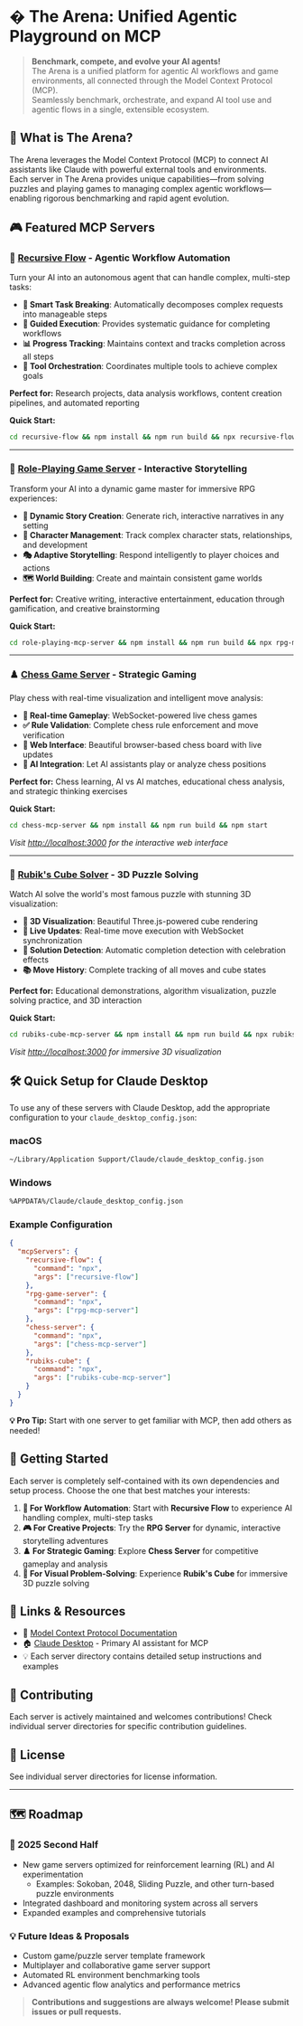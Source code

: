 
# �️ The Arena: Unified Agentic Playground on MCP

> **Benchmark, compete, and evolve your AI agents!**  
> The Arena is a unified platform for agentic AI workflows and game environments, all connected through the Model Context Protocol (MCP).  
> Seamlessly benchmark, orchestrate, and expand AI tool use and agentic flows in a single, extensible ecosystem.

## 🚀 What is The Arena?

The Arena leverages the Model Context Protocol (MCP) to connect AI assistants like Claude with powerful external tools and environments.  
Each server in The Arena provides unique capabilities—from solving puzzles and playing games to managing complex agentic workflows—enabling rigorous benchmarking and rapid agent evolution.


## 🎮 Featured MCP Servers

### 🧠 [Recursive Flow](recursive-flow/) - Agentic Workflow Automation

Turn your AI into an autonomous agent that can handle complex, multi-step tasks:

- **🔄 Smart Task Breaking**: Automatically decomposes complex requests into manageable steps
- **🎯 Guided Execution**: Provides systematic guidance for completing workflows
- **📊 Progress Tracking**: Maintains context and tracks completion across all steps
- **🔧 Tool Orchestration**: Coordinates multiple tools to achieve complex goals

**Perfect for:** Research projects, data analysis workflows, content creation pipelines, and automated reporting

**Quick Start:**

```bash
cd recursive-flow && npm install && npm run build && npx recursive-flow
```

---

### 🎲 [Role-Playing Game Server](role-playing-mcp-server/) - Interactive Storytelling

Transform your AI into a dynamic game master for immersive RPG experiences:

- **🌟 Dynamic Story Creation**: Generate rich, interactive narratives in any setting
- **👥 Character Management**: Track complex character stats, relationships, and development
- **🎭 Adaptive Storytelling**: Respond intelligently to player choices and actions
- **🗺️ World Building**: Create and maintain consistent game worlds

**Perfect for:** Creative writing, interactive entertainment, education through gamification, and creative brainstorming

**Quick Start:**

```bash
cd role-playing-mcp-server && npm install && npm run build && npx rpg-mcp-server
```

---

### ♟️ [Chess Game Server](chess-mcp-server/) - Strategic Gaming

Play chess with real-time visualization and intelligent move analysis:

- **🎯 Real-time Gameplay**: WebSocket-powered live chess games
- **✅ Rule Validation**: Complete chess rule enforcement and move verification
- **📱 Web Interface**: Beautiful browser-based chess board with live updates
- **🤖 AI Integration**: Let AI assistants play or analyze chess positions

**Perfect for:** Chess learning, AI vs AI matches, educational chess analysis, and strategic thinking exercises

**Quick Start:**

```bash
cd chess-mcp-server && npm install && npm run build && npm start
```

*Visit <http://localhost:3000> for the interactive web interface*

---

### 🧩 [Rubik's Cube Solver](rubiks-cube-mcp-server/) - 3D Puzzle Solving

Watch AI solve the world's most famous puzzle with stunning 3D visualization:

- **🎲 3D Visualization**: Beautiful Three.js-powered cube rendering
- **🔄 Live Updates**: Real-time move execution with WebSocket synchronization
- **🎯 Solution Detection**: Automatic completion detection with celebration effects
- **📚 Move History**: Complete tracking of all moves and cube states

**Perfect for:** Educational demonstrations, algorithm visualization, puzzle solving practice, and 3D interaction

**Quick Start:**

```bash
cd rubiks-cube-mcp-server && npm install && npm run build && npx rubiks-cube-mcp-server
```

*Visit <http://localhost:3000> for immersive 3D visualization*

## 🛠️ Quick Setup for Claude Desktop

To use any of these servers with Claude Desktop, add the appropriate configuration to your `claude_desktop_config.json`:

### macOS

```bash
~/Library/Application Support/Claude/claude_desktop_config.json
```

### Windows

```bash
%APPDATA%/Claude/claude_desktop_config.json
```

### Example Configuration

```json
{
  "mcpServers": {
    "recursive-flow": {
      "command": "npx",
      "args": ["recursive-flow"]
    },
    "rpg-game-server": {
      "command": "npx",
      "args": ["rpg-mcp-server"]
    },
    "chess-server": {
      "command": "npx",
      "args": ["chess-mcp-server"]
    },
    "rubiks-cube": {
      "command": "npx",
      "args": ["rubiks-cube-mcp-server"]
    }
  }
}
```

**💡 Pro Tip:** Start with one server to get familiar with MCP, then add others as needed!

## 🎯 Getting Started

Each server is completely self-contained with its own dependencies and setup process. Choose the one that best matches your interests:

1. **🧠 For Workflow Automation**: Start with **Recursive Flow** to experience AI handling complex, multi-step tasks
2. **🎮 For Creative Projects**: Try the **RPG Server** for dynamic, interactive storytelling adventures
3. **♟️ For Strategic Gaming**: Explore **Chess Server** for competitive gameplay and analysis
4. **🧩 For Visual Problem-Solving**: Experience **Rubik's Cube** for immersive 3D puzzle solving

## 🔗 Links & Resources

- 📖 [Model Context Protocol Documentation](https://modelcontext.com/)
- 🏠 [Claude Desktop](https://claude.ai/desktop) - Primary AI assistant for MCP
- 💡 Each server directory contains detailed setup instructions and examples

## 🤝 Contributing

Each server is actively maintained and welcomes contributions! Check individual server directories for specific contribution guidelines.

## 📄 License

See individual server directories for license information.

---

## 🗺️ Roadmap

### 🚧 2025 Second Half

- New game servers optimized for reinforcement learning (RL) and AI experimentation
  - Examples: Sokoban, 2048, Sliding Puzzle, and other turn-based puzzle environments
- Integrated dashboard and monitoring system across all servers
- Expanded examples and comprehensive tutorials

### 💡 Future Ideas & Proposals

- Custom game/puzzle server template framework
- Multiplayer and collaborative game server support
- Automated RL environment benchmarking tools
- Advanced agentic flow analytics and performance metrics

> **Contributions and suggestions are always welcome! Please submit issues or pull requests.**
